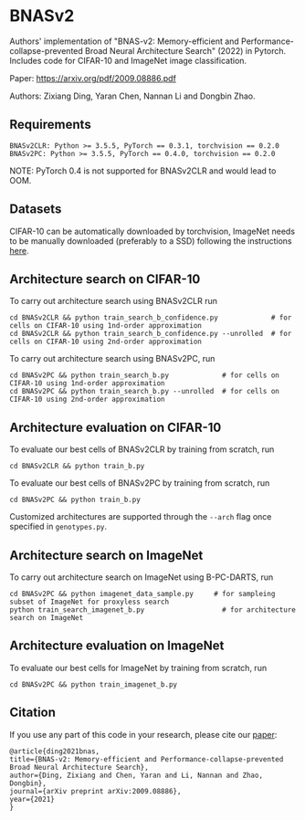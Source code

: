 # BNASv2
Authors' implementation of "BNAS-v2: Memory-efficient and Performance-collapse-prevented Broad Neural Architecture Search" (2022) in Pytorch.
Includes code for CIFAR-10 and ImageNet image classification.

Paper:  https://arxiv.org/pdf/2009.08886.pdf

Authors: Zixiang Ding, Yaran Chen, Nannan Li and Dongbin Zhao. 
## Requirements
```
BNASv2CLR: Python >= 3.5.5, PyTorch == 0.3.1, torchvision == 0.2.0
BNASv2PC: Python >= 3.5.5, PyTorch == 0.4.0, torchvision == 0.2.0
```
NOTE: PyTorch 0.4 is not supported for BNASv2CLR and would lead to OOM.

## Datasets
CIFAR-10 can be automatically downloaded by torchvision, ImageNet needs to be manually downloaded (preferably to a SSD) following the instructions [here](https://github.com/pytorch/examples/tree/master/imagenet).

## Architecture search on CIFAR-10
To carry out architecture search using BNASv2CLR run
```
cd BNASv2CLR && python train_search_b_confidence.py             # for cells on CIFAR-10 using 1nd-order approximation
cd BNASv2CLR && python train_search_b_confidence.py --unrolled  # for cells on CIFAR-10 using 2nd-order approximation
```
To carry out architecture search using BNASv2PC, run
```
cd BNASv2PC && python train_search_b.py             # for cells on CIFAR-10 using 1nd-order approximation
cd BNASv2PC && python train_search_b.py --unrolled  # for cells on CIFAR-10 using 2nd-order approximation
```

## Architecture evaluation on CIFAR-10
To evaluate our best cells of BNASv2CLR by training from scratch, run
```
cd BNASv2CLR && python train_b.py
```
To evaluate our best cells of BNASv2PC by training from scratch, run
```
cd BNASv2PC && python train_b.py
```
Customized architectures are supported through the `--arch` flag once specified in `genotypes.py`.

## Architecture search on ImageNet

To carry out architecture search on ImageNet using B-PC-DARTS, run
```
cd BNASv2PC && python imagenet_data_sample.py     # for sampleing subset of ImageNet for proxyless search
python train_search_imagenet_b.py                   # for architecture search on ImageNet
```

## Architecture evaluation on ImageNet
To evaluate our best cells for ImageNet by training from scratch, run
```
cd BNASv2PC && python train_imagenet_b.py
```

## Citation
If you use any part of this code in your research, please cite our [paper](https://arxiv.org/pdf/2009.08886.pdf):
```
@article{ding2021bnas,
title={BNAS-v2: Memory-efficient and Performance-collapse-prevented Broad Neural Architecture Search},
author={Ding, Zixiang and Chen, Yaran and Li, Nannan and Zhao, Dongbin},
journal={arXiv preprint arXiv:2009.08886},
year={2021}
}
```
